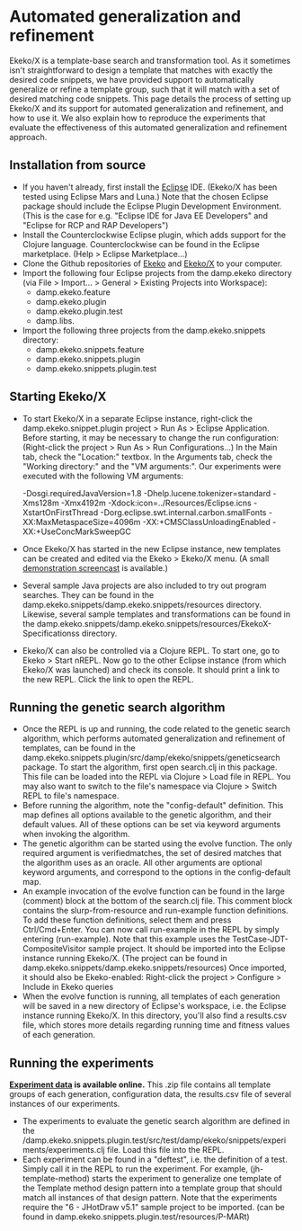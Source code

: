 # Automated generalization and refinement

Ekeko/X is a template-base search and transformation tool. As it sometimes isn't straightforward to design a template that matches with exactly the desired code snippets, we have provided support to automatically generalize or refine a template group, such that it will match with a set of desired matching code snippets. This page details the process of setting up Ekeko/X and its support for automated generalization and refinement, and how to use it. We also explain how to reproduce the experiments that evaluate the effectiveness of this automated generalization and refinement approach.

## Installation from source

* If you haven't already, first install the [Eclipse](https://www.eclipse.org) IDE. (Ekeko/X has been tested using Eclipse Mars and Luna.) Note that the chosen Eclipse package should include the Eclipse Plugin Development Environment. (This is the case for e.g. "Eclipse IDE for Java EE Developers" and "Eclipse for RCP and RAP Developers")
* Install the Counterclockwise Eclipse plugin, which adds support for the Clojure language. Counterclockwise can be found in the Eclipse marketplace. (Help > Eclipse Marketplace...)
* Clone the Github repositories of [Ekeko](https://github.com/cderoove/damp.ekeko) and [Ekeko/X](https://github.com/cderoove/damp.ekeko.snippets) to your computer.
* Import the following four Eclipse projects from the damp.ekeko directory (via File > Import... > General > Existing Projects into Workspace): 
  * damp.ekeko.feature
  * damp.ekeko.plugin
  * damp.ekeko.plugin.test
  * damp.libs. 
* Import the following three projects from the damp.ekeko.snippets directory:
  * damp.ekeko.snippets.feature
  * damp.ekeko.snippets.plugin
  * damp.ekeko.snippets.plugin.test

## Starting Ekeko/X

* To start Ekeko/X in a separate Eclipse instance, right-click the damp.ekeko.snippet.plugin project > Run As > Eclipse Application. Before starting, it may be necessary to change the run configuration: (Right-click the project > Run As > Run Configurations...) In the Main tab, check the "Location:" textbox. In the Arguments tab, check the "Working directory:" and the "VM arguments:". Our experiments were executed with the following VM arguments:

  -Dosgi.requiredJavaVersion=1.8 -Dhelp.lucene.tokenizer=standard -Xms128m -Xmx4192m -Xdock:icon=../Resources/Eclipse.icns -XstartOnFirstThread  -Dorg.eclipse.swt.internal.carbon.smallFonts -XX:MaxMetaspaceSize=4096m -XX:+CMSClassUnloadingEnabled -XX:+UseConcMarkSweepGC

* Once Ekeko/X has started in the new Eclipse instance, new templates can be created and edited via the Ekeko > Ekeko/X menu. (A small [demonstration screencast](https://www.youtube.com/watch?v=CXNKyBIuAv8&feature=youtu.be) is available.)
* Several sample Java projects are also included to try out program searches. They can be found in the damp.ekeko.snippets/damp.ekeko.snippets/resources directory. Likewise, several sample templates and transformations can be found in the damp.ekeko.snippets/damp.ekeko.snippets/resources/EkekoX-Specificationss directory.
* Ekeko/X can also be controlled via a Clojure REPL. To start one, go to Ekeko > Start nREPL. Now go to the other Eclipse instance (from which Ekeko/X was launched) and check its console. It should print a link to the new REPL. Click the link to open the REPL.

## Running the genetic search algorithm

* Once the REPL is up and running, the code related to the genetic search algorithm, which performs automated generalization and refinement of templates, can be found in the damp.ekeko.snippets.plugin/src/damp/ekeko/snippets/geneticsearch package. To start the algorithm, first open search.clj in this package. This file can be loaded into the REPL via Clojure > Load file in REPL. You may also want to switch to the file's namespace via Clojure > Switch REPL to file's namespace.
* Before running the algorithm, note the "config-default" definition. This map defines all options available to the genetic algorithm, and their default values. All of these options can be set via keyword arguments when invoking the algorithm.
* The genetic algorithm can be started using the evolve function. The only required argument is verifiedmatches, the set of desired matches that the algorithm uses as an oracle. All other arguments are optional keyword arguments, and correspond to the options in the config-default map.
* An example invocation of the evolve function can be found in the large (comment) block at the bottom of the search.clj file. This comment block contains the slurp-from-resource and run-example function definitions. To add these function definitions, select them and press Ctrl/Cmd+Enter. You can now call run-example in the REPL by simply entering (run-example). Note that this example uses the TestCase-JDT-CompositeVisitor sample project. It should be imported into the Eclipse instance running Ekeko/X. (The project can be found in damp.ekeko.snippets/damp.ekeko.snippets/resources) Once imported, it should also be Ekeko-enabled: Right-click the project > Configure > Include in Ekeko queries
* When the evolve function is running, all templates of each generation will be saved in a new directory of Eclipse's workspace, i.e. the Eclipse instance running Ekeko/X. In this directory, you'll also find a results.csv file, which stores more details regarding running time and fitness values of each generation.

## Running the experiments

**[Experiment data](https://github.com/cderoove/damp.ekeko.snippets/blob/master/damp.ekeko.snippets.plugin.test/resources/EkekoX-Specifications/experiments/experiment%20data.zip?raw=true) is available online.** This .zip file contains all template groups of each generation, configuration data, the results.csv file of several instances of our experiments.

* The experiments to evaluate the genetic search algorithm are defined in the /damp.ekeko.snippets.plugin.test/src/test/damp/ekeko/snippets/experiments/experiments.clj file. Load this file into the REPL.
* Each experiment can be found in a "deftest", i.e. the definition of a test. Simply call it in the REPL to run the experiment. For example, (jh-template-method) starts the experiment to generalize one template of the Template method design pattern into a template group that should match all instances of that design pattern. Note that the experiments require the "6 - JHotDraw v5.1" sample project to be imported. (can be found in damp.ekeko.snippets.plugin.test/resources/P-MARt)
